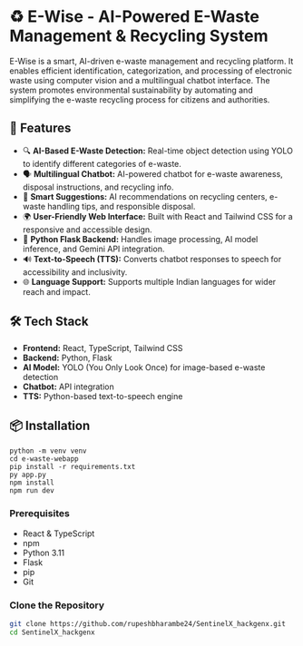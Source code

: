 # ♻️ E-Wise - AI-Powered E-Waste Management & Recycling System

E-Wise is a smart, AI-driven e-waste management and recycling platform. It enables efficient identification, categorization, and processing of electronic waste using computer vision and a multilingual chatbot interface. The system promotes environmental sustainability by automating and simplifying the e-waste recycling process for citizens and authorities.

## 🚀 Features

- 🔍 **AI-Based E-Waste Detection:** Real-time object detection using YOLO to identify different categories of e-waste.
- 🗣️ **Multilingual Chatbot:** AI-powered chatbot for e-waste awareness, disposal instructions, and recycling info.
- 🧠 **Smart Suggestions:** AI recommendations on recycling centers, e-waste handling tips, and responsible disposal.
- 🌍 **User-Friendly Web Interface:** Built with React and Tailwind CSS for a responsive and accessible design.
- 🔗 **Python Flask Backend:** Handles image processing, AI model inference, and Gemini API integration.
- 🔊 **Text-to-Speech (TTS):** Converts chatbot responses to speech for accessibility and inclusivity.
- 🌐 **Language Support:** Supports multiple Indian languages for wider reach and impact.

## 🛠️ Tech Stack

- **Frontend:** React, TypeScript, Tailwind CSS
- **Backend:** Python, Flask
- **AI Model:** YOLO (You Only Look Once) for image-based e-waste detection
- **Chatbot:** API integration
- **TTS:** Python-based text-to-speech engine

## 📦 Installation
```
python -m venv venv
cd e-waste-webapp
pip install -r requirements.txt
py app.py
npm install 
npm run dev
```

### Prerequisites
- React & TypeScript
- npm
- Python 3.11
- Flask
- pip
- Git

### Clone the Repository

```bash
git clone https://github.com/rupeshbharambe24/SentinelX_hackgenx.git
cd SentinelX_hackgenx

